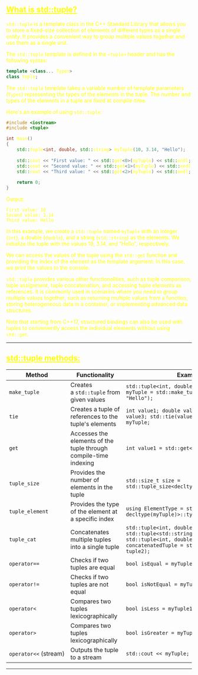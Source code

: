 ## <font color="yellow"><u>What is std::tuple?</u></f>

`std::tuple` is a template class in the C++ Standard Library that allows you to store a fixed-size collection of elements of different types as a single entity. It provides a convenient way to group multiple values together and use them as a single unit.

The `std::tuple` template is defined in the `<tuple>` header and has the following syntax:

```cpp
template <class... Types>
class tuple;
```

The `std::tuple` template takes a variable number of template parameters (`Types`) representing the types of the elements in the tuple. The number and types of the elements in a tuple are fixed at compile-time.

Here's an example of using `std::tuple`:

```cpp
#include <iostream>
#include <tuple>

int main()
{
    std::tuple<int, double, std::string> myTuple(10, 3.14, "Hello");
    
    std::cout << "First value: " << std::get<0>(myTuple) << std::endl;
    std::cout << "Second value: " << std::get<1>(myTuple) << std::endl;
    std::cout << "Third value: " << std::get<2>(myTuple) << std::endl;
    
    return 0;
}
```

Output:
```
First value: 10
Second value: 3.14
Third value: Hello
```

In this example, we create a `std::tuple` named `myTuple` with an integer (`int`), a double (`double`), and a string (`std::string`) as the elements. We initialize the tuple with the values 10, 3.14, and "Hello", respectively.

We can access the values of the tuple using the `std::get` function and providing the index of the element as the template argument. In this case, we print the values to the console.

`std::tuple` provides various other functionalities, such as tuple comparison, tuple assignment, tuple concatenation, and accessing tuple elements as references. It is commonly used in scenarios where you need to group multiple values together, such as returning multiple values from a function, storing heterogeneous data in a container, or implementing advanced data structures.

Note that starting from C++17, structured bindings can also be used with tuples to conveniently access the individual elements without using `std::get`.

---
## <font color="yellow"><u>std::tuple methods:</u></f>

|Method|Functionality|Example|
|---|---|---|
|`make_tuple`|Creates a `std::tuple` from given values|`std::tuple<int, double, std::string> myTuple = std::make_tuple(10, 3.14, "Hello");`|
|`tie`|Creates a tuple of references to the tuple's elements|`int value1; double value2; std::string value3; std::tie(value1, value2, value3) = myTuple;`|
|`get`|Accesses the elements of the tuple through compile-time indexing|`int value1 = std::get<0>(myTuple);`|
|`tuple_size`|Provides the number of elements in the tuple|`std::size_t size = std::tuple_size<decltype(myTuple)>::value;`|
|`tuple_element`|Provides the type of the element at a specific index|`using ElementType = std::tuple_element<1, decltype(myTuple)>::type;`|
|`tuple_cat`|Concatenates multiple tuples into a single tuple|`std::tuple<int, double> tuple1(10, 3.14); std::tuple<std::string> tuple2("Hello"); std::tuple<int, double, std::string> concatenatedTuple = std::tuple_cat(tuple1, tuple2);`|
|`operator==`|Checks if two tuples are equal|`bool isEqual = myTuple1 == myTuple2;`|
|`operator!=`|Checks if two tuples are not equal|`bool isNotEqual = myTuple1 != myTuple2;`|
|`operator<`|Compares two tuples lexicographically|`bool isLess = myTuple1 < myTuple2;`|
|`operator>`|Compares two tuples lexicographically|`bool isGreater = myTuple1 > myTuple2;`|
|`operator<<` (stream)|Outputs the tuple to a stream|`std::cout << myTuple;`|

---

